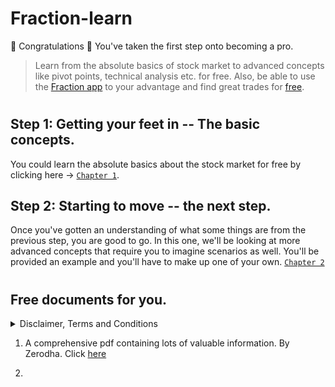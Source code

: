 # Fraction-learn
🎉 Congratulations 🎉
You've taken the first step onto becoming a pro.

> Learn from the absolute basics of stock market to advanced concepts like pivot points, technical analysis etc. for free. Also, be able to use the [Fraction app](https://play.google.com/store/apps/details?id=com.shimronalakkal.fraction) to your advantage and find great trades for [free](https://play.google.com/store/apps/details?id=com.shimronalakkal.fraction).

# 

## Step 1: Getting your feet in -- The basic concepts.
You could learn the absolute basics about the stock market for free by clicking here -> [`Chapter 1`](https://github.com/Fraction-Technologies/Fraction-learn/blob/main/BASICS.md).

## Step 2: Starting to move -- the next step.
Once you've gotten an understanding of what some things are from the previous step, you are good to go. In this one, we'll be looking at more advanced concepts that require you to imagine scenarios as well. You'll be provided an example and you'll have to make up one of your own.
[`Chapter 2`]()


#  


## Free documents for you.
<details>
<summary>Disclaimer, Terms and Conditions </summary>
<br>
We do not own or claim to own any of the following documents that are not from us. The documents provided below are a curation of publicly available documents that are made available to you for learning purposes only. Any loss, financially or in any other way, cannot be attributed to us. By using the documents, you -- the person downloading and using the following documents -- agree to that you understand it is on your own free will. You also agree that the 
</br>
</details>

1. A comprehensive pdf containing lots of valuable information. By Zerodha. Click [here](https://github.com/Fraction-Technologies/Fraction-learn/blob/main/docs/zerodha%20article%201.pdf)

2.


